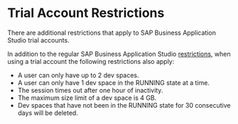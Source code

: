 <!-- loioa45742a719704bdea179b4c4f9afa07f -->

# Trial Account Restrictions

There are additional restrictions that apply to SAP Business Application Studio trial accounts.

In addition to the regular SAP Business Application Studio [restrictions](restrictions-76db362.md), when using a trial account the following restrictions also apply:

-   A user can only have up to 2 dev spaces.
-   A user can only have 1 dev space in the RUNNING state at a time.
-   The session times out after one hour of inactivity.
-   The maximum size limit of a dev space is 4 GB.
-   Dev spaces that have not been in the RUNNING state for 30 consecutive days will be deleted.

